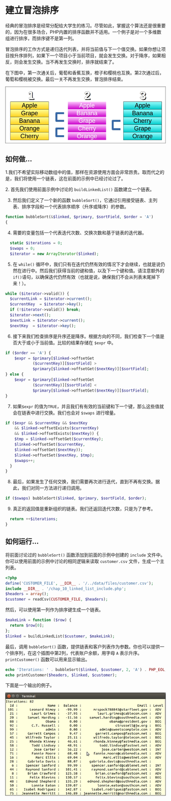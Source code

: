 # 建立冒泡排序

经典的冒泡排序是经常分配给大学生的练习。尽管如此，掌握这个算法还是很重要的，因为在很多场合，PHP内置的排序函数并不适用。一个例子是对一个多维数组进行排序，而排序键不是第一列。

冒泡排序的工作方式是递归迭代列表，并将当前值与下一个值交换。如果你想让项目按升序排列，如果下一个项目小于当前项目，就会发生交换。对于降序，如果相反，则会发生交换。当不再发生交换时，排序就结束了。

在下图中，第一次通关后，葡萄和香蕉互换，橙子和樱桃也互换。第2次通过后，葡萄和樱桃被交换。最后一关不再发生交换，冒泡排序结束。

![](../../.gitbook/assets/image%20%28123%29.png)

## 如何做...

1.我们不希望实际移动数组中的值，那样在资源使用方面会非常昂贵。取而代之的是，我们将使用一个链表，这在前面的示例中已经讨论过了。

​2. 首先我们使用前面示例中讨论的 `buildLinkedList()` 函数建立一个链表。

3. 然后我们定义了一个新的函数 `bubbleSort()`，它通过引用接受链表、主列表、排序字段和一个代表排序顺序（升序或降序）的参数。

```php
function bubbleSort(&$linked, $primary, $sortField, $order = 'A')
{
```

4. 需要的变量包括一个代表迭代次数、交换次数和基于链表的迭代器。

```php
  static $iterations = 0;
  $swaps = 0;
  $iterator = new ArrayIterator($linked);
```

5. 在 `while()` 循环中，我们只有在迭代仍然有效的情况下才会继续，也就是说仍然在进行中。然后我们获得当前的键和值，以及下一个键和值。请注意额外的`if()`语句，以确保迭代仍然有效（也就是说，确保我们不会从列表末尾掉下来！）。

```php
while ($iterator->valid()) {
  $currentLink = $iterator->current();
  $currentKey  = $iterator->key();
  if (!$iterator->valid()) break;
  $iterator->next();
  $nextLink = $iterator->current();
  $nextKey  = $iterator->key();
```

6. 接下来我们检查排序是升序还是降序。根据方向的不同，我们检查下一个值是否大于或小于当前值。比较的结果存储在 `$expr` 中。

```php
if ($order == 'A') {
    $expr = $primary[$linked->offsetGet
            ($currentKey)][$sortField] > 
            $primary[$linked->offsetGet($nextKey)][$sortField];
} else {
    $expr = $primary[$linked->offsetGet
            ($currentKey)][$sortField] < 
            $primary[$linked->offsetGet($nextKey)][$sortField];
}
```

7. 如果`$expr` 的值为`TRUE`，并且我们有有效的当前键和下一个键，那么这些值就会在链表中进行交换。我们也会对 `$swaps` 进行增量。

```php
if ($expr && $currentKey && $nextKey 
    && $linked->offsetExists($currentKey) 
    && $linked->offsetExists($nextKey)) {
    $tmp = $linked->offsetGet($currentKey);
    $linked->offsetSet($currentKey, 
    $linked->offsetGet($nextKey));
    $linked->offsetSet($nextKey, $tmp);
    $swaps++;
  }
}
```

8. 最后，如果发生了任何交换，我们需要再次进行迭代，直到不再有交换。据此，我们对同一方法进行递归调用。

```php
if ($swaps) bubbleSort($linked, $primary, $sortField, $order);
```

9. 真正的返回值是重新组织的链表。我们还返回迭代次数，只是为了参考。

```php
  return ++$iterations;
}
```

## 如何运行...

将前面讨论过的 `bubbleSort()` 函数添加到前面的示例中创建的 `include` 文件中。你可以使用前面的示例中讨论的相同逻辑来读取 `customer.csv` 文件，生成一个主列表。

```php
<?php
define('CUSTOMER_FILE', __DIR__ . '/../data/files/customer.csv');
include __DIR__ . '/chap_10_linked_list_include.php';
$headers = array();
$customer = readCsv(CUSTOMER_FILE, $headers);
```

然后，可以使用第一列作为排序键生成一个链表。

```php
$makeLink = function ($row) {
  return $row[0];
};
$linked = buildLinkedList($customer, $makeLink);
```

最后，调用 `bubbleSort()` 函数，提供链表和客户列表作为参数。你也可以提供一个排序列，在这个插图中第2列，代表账户余额，用字母 `A` 表示升序。`printCustomer()` 函数可以用来显示输出。

```php
echo 'Iterations: ' . bubbleSort($linked, $customer, 2, 'A') . PHP_EOL;
echo printCustomer($headers, $linked, $customer);
```

下面是一个输出的例子。

![](../../.gitbook/assets/image%20%28117%29.png)

